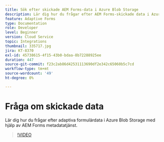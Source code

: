 ```yaml
---
title: Sök efter skickade AEM Forms-data i Azure Blob Storage
description: Lär dig hur du frågar efter AEM Forms-skickade data i Azure Blob Storage med metadatatjänsten för formulärdatamodellen.
feature: Adaptive Forms
type: Documentation
role: Developer
level: Beginner
version: Cloud Service
topic: Integrations
thumbnail: 335717.jpg
jira: KT-8370
exl-id: 45738615-4f15-43b0-bdaa-8b72288925ee
duration: 447
source-git-commit: f23c2ab86d42531113690df2e342c65060b5c7cd
workflow-type: tm+mt
source-wordcount: '49'
ht-degree: 0%

---
```


# Fråga om skickade data

Lär dig hur du frågar efter adaptiva formulärdata i Azure Blob Storage med hjälp av AEM Forms metadatatjänst.

>[!VIDEO](https://video.tv.adobe.com/v/335717?quality=12&learn=on)
